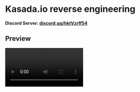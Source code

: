 <h1>Kasada.io reverse engineering</h1>

<h4>Discord Server: <a href="https://discord.gg/hktVzrff54">discord.gg/hktVzrff54</a></h4> 

<h2>Preview</h2>

<video controls width="250">
  <source src="https://cdn.discordapp.com/attachments/1131568135758168144/1145784682420645908/2023-08-28-20-00-37.mp4" type="video/mp4" />

###

Features:
```
Fast
Easy to config & run
Brute accounts in the combolist
```

Questions ?
```
Contact me on discord (link above)
```

📌 Disclaimer 📌

Please use this program only for educational purposes. It is not meant to be used in any malicious way, and I decline any responsibility for what you do with it.
